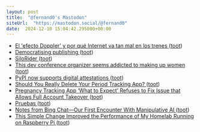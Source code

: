 ```yaml
---
layout: post
title:  "@fernand0's Mastodon"
siteUrl:  "https://mastodon.social/@fernand0"
date:  2024-12-10 15:04:42.295000+00:00
---
```

*  [El 'efecto Doppler' y por qué Internet va tan mal en los trenes ](https://www.elindependiente.com/economia/2024/11/13/el-efecto-doppler-y-por-que-internet-va-tan-mal-en-los-trenes) ([toot](https://mastodon.social/@fernand0/113629140241116655))
*  [Democratising publishing ](https://john.onolan.org/democratising-publishing) ([toot](https://mastodon.social/@fernand0/113628468193744569))
*  [SiloRider ](https://bolt80.com/silorider) ([toot](https://mastodon.social/@fernand0/113628285041571581))
*  [This dev conference organizer seems addicted to making up women ](https://www.theverge.com/2023/11/28/23978254/devternity-jdkon-developer-conference-fake-women-speaker) ([toot](https://mastodon.social/@fernand0/113628023114449180))
*  [PyPI now supports digital attestations ](https://simonwillison.net/2024/Nov/14/pypi-digital-attestations) ([toot](https://mastodon.social/@fernand0/113627842733255016))
*  [Should You Really Delete Your Period Tracking App? ](https://www.eff.org/deeplinks/2022/06/should-you-really-delete-your-period-tracking-ap) ([toot](https://mastodon.social/@fernand0/113626807959234743))
*  [Pregnancy Tracking App ‘What to Expect’ Refuses to Fix Issue that Allows Full Account Takeover ](https://www.404media.co/pregnancy-tracking-app-what-to-expect-refuses-to-fix-issue-that-allows-full-account-takeover-2) ([toot](https://mastodon.social/@fernand0/113626212896025291))
*  [Pruebas ](https://avecesunafoto.wordpress.com/2024/12/09/pruebas-2) ([toot](https://mastodon.social/@fernand0/113624292546713587))
*  [Notes from Bing Chat—Our First Encounter With Manipulative AI ](https://simonwillison.net/2024/Nov/19/notes-from-bing-chat) ([toot](https://mastodon.social/@fernand0/113624188436854809))
*  [This Simple Change Improved the Performance of My Homelab Running on Raspberry Pi ](https://itsfoss.com/pi-swap-increase) ([toot](https://mastodon.social/@fernand0/113624101128412584))
